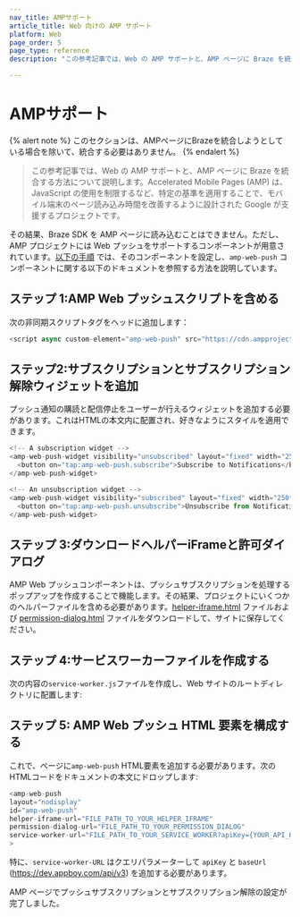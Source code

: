 ```yaml
---
nav_title: AMPサポート
article_title: Web 向けの AMP サポート
platform: Web
page_order: 5
page_type: reference
description: "この参考記事では、Web の AMP サポートと、AMP ページに Braze を統合する方法について説明します。"

---
```


# AMPサポート

{% alert note %}
このセクションは、AMPページにBrazeを統合しようとしている場合を除いて、統合する必要はありません。
{% endalert %}

> この参考記事では、Web の AMP サポートと、AMP ページに Braze を統合する方法について説明します。Accelerated Mobile Pages (AMP) は、JavaScript の使用を制限するなど、特定の基準を適用することで、モバイル端末のページ読み込み時間を改善するように設計された Google が支援するプロジェクトです。

その結果、Braze SDK を AMP ページに読み込むことはできません。ただし、AMP プロジェクトには Web プッシュをサポートするコンポーネントが用意されています。[以下の手順](https://www.ampproject.org/docs/reference/components/amp-web-push) では、そのコンポーネントを設定し、`amp-web-push` コンポーネントに関する以下のドキュメントを参照する方法を説明しています。

## ステップ 1:AMP Web プッシュスクリプトを含める

次の非同期スクリプトタグをヘッドに追加します：

```js
<script async custom-element="amp-web-push" src="https://cdn.ampproject.org/v0/amp-web-push-0.1.js"></script>
```

## ステップ2:サブスクリプションとサブスクリプション解除ウィジェットを追加

プッシュ通知の購読と配信停止をユーザーが行えるウィジェットを追加する必要があります。これはHTMLの本文内に配置され、好きなようにスタイルを適用できます。 

```js
<!-- A subscription widget -->
<amp-web-push-widget visibility="unsubscribed" layout="fixed" width="250" height="80">
  <button on="tap:amp-web-push.subscribe">Subscribe to Notifications</button>
</amp-web-push-widget>

<!-- An unsubscription widget -->
<amp-web-push-widget visibility="subscribed" layout="fixed" width="250" height="80">
  <button on="tap:amp-web-push.unsubscribe">Unsubscribe from Notifications</button>
</amp-web-push-widget>
```

## ステップ 3:ダウンロードヘルパーiFrameと許可ダイアログ

AMP Web プッシュコンポーネントは、プッシュサブスクリプションを処理するポップアップを作成することで機能します。その結果、プロジェクトにいくつかのヘルパーファイルを含める必要があります。[helper-iframe.html](https://cdn.ampproject.org/v0/amp-web-push-helper-frame.html) ファイルおよび [permission-dialog.html](https://cdn.ampproject.org/v0/amp-web-push-permission-dialog.html) ファイルをダウンロードして、サイトに保存してください。 

## ステップ 4:サービスワーカーファイルを作成する

次の内容の`service-worker.js`ファイルを作成し、Web サイトのルートディレクトリに配置します:

<script src="https://braze-inc.github.io/embed-like-gist/embed.js?target=https://github.com/braze-inc/braze-web-sdk/blob/master/sample-builds/cdn/service-worker.js&style=github&showBorder=on&showLineNumbers=on&showFileMeta=on&showCopy=on"></script>

## ステップ 5: AMP Web プッシュ HTML 要素を構成する

これで、ページに`amp-web-push` HTML要素を追加する必要があります。次のHTMLコードをドキュメントの本文にドロップします:

```js
<amp-web-push
layout="nodisplay"
id="amp-web-push"
helper-iframe-url="FILE_PATH_TO_YOUR_HELPER_IFRAME"
permission-dialog-url="FILE_PATH_TO_YOUR_PERMISSION_DIALOG"
service-worker-url="FILE_PATH_TO_YOUR_SERVICE_WORKER?apiKey={YOUR_API_KEY}&baseUrl={YOUR_BASE_URL}"
>
```

特に、`service-worker-URL` はクエリパラメーターして `apiKey` と `baseUrl` (https://dev.appboy.com/api/v3) を追加する必要があります。

AMP ページでプッシュサブスクリプションとサブスクリプション解除の設定が完了しました。 

